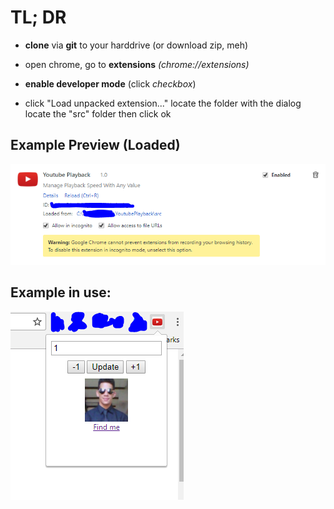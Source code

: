 # TL; DR

* **clone** via **git** to your harddrive (or download zip, meh)

* open chrome, go to **extensions** *(chrome://extensions)*

* **enable developer mode** (click *checkbox*)

* click "Load unpacked extension..." locate the folder with the dialog locate the "src" folder then click	ok

## Example Preview (Loaded)

![alt text](img/example_dev.png "Example Preview - Developer Mode")

## Example in use:

![alt text](img/simple.png "Example Preview - In Use")

